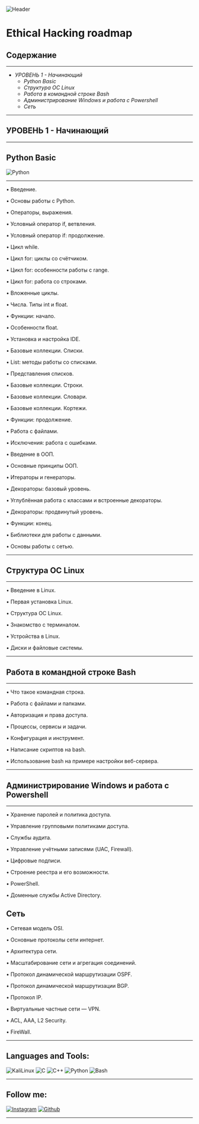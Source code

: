 ![Header](https://github.com/AlexITDev/AlexITDev/blob/main/assets/header.png)

# **Ethical Hacking roadmap**

## **Содержание**
____
* *УРОВЕНЬ 1 - Начинающий*
  * *Python Basic*
  * *Структура ОС Linux*
  * *Работа в командной строке Bash*
  * *Администрирование Windows и работа с Powershell*
  * *Сеть*

____
## **УРОВЕНЬ 1 - Начинающий**
____
## **Python Basic**
![Python](https://img.shields.io/badge/-Python-090909?style=for-the-badge&logo=python&logoColor=green)
____
 •   Введение.

 •   Основы работы с Python.

 •   Операторы, выражения.

 •   Условный оператор if, ветвления.

 •   Условный оператор if: продолжение.

 •   Цикл while.

 •   Цикл for: циклы со счётчиком.

 •   Цикл for: особенности работы с range.

 •   Цикл for: работа со строками.

 •   Вложенные циклы.

 •   Числа. Типы int и float.

 •   Функции: начало.

 •   Особенности float.

 •   Установка и настройка IDE.

 •   Базовые коллекции. Списки.

 •   List: методы работы со списками.

 •   Представления списков.

 •   Базовые коллекции. Строки.

 •   Базовые коллекции. Словари.

 •   Базовые коллекции. Кортежи.

 •   Функции: продолжение.

 •   Работа с файлами.

 •   Исключения: работа с ошибками.

 •   Введение в ООП.

 •   Основные принципы ООП.

 •   Итераторы и генераторы.

 •   Декораторы: базовый уровень.

 •   Углублённая работа с классами и встроенные декораторы.

 •   Декораторы: продвинутый уровень.

 •   Функции: конец.

 •   Библиотеки для работы с данными.

 •   Основы работы с сетью.
____
## **Структура ОС Linux**
____
 •   Введение в Linux.

 •   Первая установка Linux.

 •   Структура ОС Linux.

 •   Знакомство с терминалом.

 •   Устройства в Linux.

 •   Диски и файловые системы.
____
## **Работа в командной строке Bash**
____
 •   Что такое командная строка.

 •   Работа с файлами и папками.

 •   Авторизация и права доступа.

 •   Процессы, сервисы и задачи.

 •   Конфигурация и инструмент.

 •   Написание скриптов на bash.

 •   Использование bash на примере настройки веб-сервера.
____
## **Администрирование Windows и работа с Powershell**
____
 •   Хранение паролей и политика доступа.

 •   Управление групповыми политиками доступа.

 •   Службы аудита.

 •   Управление учётными записями (UAC, Firewall).

 •   Цифровые подписи.

 •   Строение реестра и его возможности.

 •   PowerShell.

 •   Доменные службы Active Directory.

## **Сеть**

 •   Сетевая модель OSI.

 •   Основные протоколы сети интернет.

 •   Архитектура сети.

 •   Масштабирование сети и агрегация соединений.

 •   Протокол динамической маршрутизации OSPF.

 •   Протокол динамической маршрутизации BGP.

 •   Протокол IP.

 •   Виртуальные частные сети — VPN.

 •   ACL, AAA, L2 Security.

 •   FireWall.

____
## **Languages and Tools:**
![KaliLinux](https://img.shields.io/badge/Kali_Linux-000000?style=for-the-badge&logo=kalilinux&logoColor=blue)
![C](https://img.shields.io/badge/-C-090909?style=for-the-badge&logo=C&logoColor=6296CC)
![C++](https://img.shields.io/badge/-C++-090909?style=for-the-badge&logo=C%2b%2b&logoColor=6296CC)
![Python](https://img.shields.io/badge/-Python-090909?style=for-the-badge&logo=python&logoColor=green)
![Bash](https://img.shields.io/badge/-Bash-090909?style=for-the-badge&logo=bash&logoColor=6296CC)
____
## **Follow me:**

[![Instagram](https://img.shields.io/badge/Instagram-000000?style=for-the-badge&logo=instagram&logoColor=white)](https://instagram.com/alexitdev) 
[![Github](https://img.shields.io/badge/GitHub-100000?style=for-the-badge&logo=github&logoColor=white)](https://github.com/AlexITDev)
____
